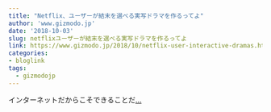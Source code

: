 ```yaml
---
title: "Netflix、ユーザーが結末を選べる実写ドラマを作るってよ"
author: 'www.gizmodo.jp'
date: '2018-10-03'
slug: netflixユーザーが結末を選べる実写ドラマを作るってよ
link: https://www.gizmodo.jp/2018/10/netflix-user-interactive-dramas.html
categories:
- bloglink
tags:
  - gizmodojp
---
```


インターネットだからこそできることだ[... <i class="fas fa-external-link-alt"></i>](https://www.gizmodo.jp/2018/10/netflix-user-interactive-dramas.html)

